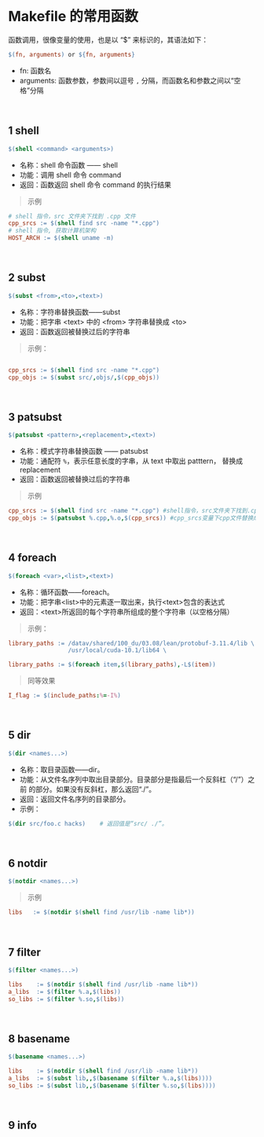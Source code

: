 

&emsp;
# Makefile 的常用函数
函数调用，很像变量的使用，也是以 “$” 来标识的，其语法如下：
```makefile
$(fn, arguments) or ${fn, arguments}
```
- fn: 函数名
- arguments: 函数参数，参数间以逗号 `,` 分隔，而函数名和参数之间以“空格”分隔

&emsp;
## 1 shell
```makefile
$(shell <command> <arguments>)
```
- 名称：shell 命令函数 —— shell
- 功能：调用 shell 命令 command
- 返回：函数返回 shell 命令 command 的执行结果


>示例
```makefile
# shell 指令，src 文件夹下找到 .cpp 文件
cpp_srcs := $(shell find src -name "*.cpp") 
# shell 指令, 获取计算机架构
HOST_ARCH := $(shell uname -m)
```

&emsp;
## 2 subst
```makefile
$(subst <from>,<to>,<text>)
```
- 名称：字符串替换函数——subst
- 功能：把字串 \<text> 中的 \<from> 字符串替换成 \<to>
- 返回：函数返回被替换过后的字符串
>示例：
```makefile

cpp_srcs := $(shell find src -name "*.cpp")
cpp_objs := $(subst src/,objs/,$(cpp_objs)) 

```

&emsp;
## 3 patsubst
```makefile
$(patsubst <pattern>,<replacement>,<text>)
```
- 名称：模式字符串替换函数 —— patsubst
- 功能：通配符 `%`，表示任意长度的字串，从 text 中取出 patttern， 替换成 replacement
- 返回：函数返回被替换过后的字符串
>示例
```makefile
cpp_srcs := $(shell find src -name "*.cpp") #shell指令，src文件夹下找到.cpp文件
cpp_objs := $(patsubst %.cpp,%.o,$(cpp_srcs)) #cpp_srcs变量下cpp文件替换成 .o文件
```



&emsp;
## 4 foreach
```makefile
$(foreach <var>,<list>,<text>)
```
- 名称：循环函数——foreach。
- 功能：把字串\<list>中的元素逐一取出来，执行\<text>包含的表达式
- 返回：\<text>所返回的每个字符串所组成的整个字符串（以空格分隔）

>示例：
```makefile
library_paths := /datav/shared/100_du/03.08/lean/protobuf-3.11.4/lib \
                 /usr/local/cuda-10.1/lib64 \

library_paths := $(foreach item,$(library_paths),-L$(item))
```
>同等效果
```makefile
I_flag := $(include_paths:%=-I%)
```

&emsp;
## 5 dir
```makefile
$(dir <names...>)
```
- 名称：取目录函数——dir。
- 功能：从文件名序列<names>中取出目录部分。目录部分是指最后一个反斜杠（“/”）之前
的部分。如果没有反斜杠，那么返回“./”。
- 返回：返回文件名序列<names>的目录部分。
- 示例： 
```makefile
$(dir src/foo.c hacks)    # 返回值是“src/ ./”。
```

&emsp;
## 6 notdir
```makefile
$(notdir <names...>)
```
>示例
```makefile
libs   := $(notdir $(shell find /usr/lib -name lib*))
```


&emsp;
## 7 filter
```makefile
$(filter <names...>)
```

```makefile
libs    := $(notdir $(shell find /usr/lib -name lib*))
a_libs  := $(filter %.a,$(libs))
so_libs := $(filter %.so,$(libs))
```

&emsp;
## 8 basename
```makefile
$(basename <names...>)
```

```makefile
libs    := $(notdir $(shell find /usr/lib -name lib*))
a_libs  := $(subst lib,,$(basename $(filter %.a,$(libs))))
so_libs := $(subst lib,,$(basename $(filter %.so,$(libs))))
```

&emsp;
## 9 info